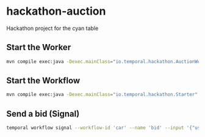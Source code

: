 # hackathon-auction
Hackathon project for the cyan table

## Start the Worker

```bash
mvn compile exec:java -Dexec.mainClass="io.temporal.hackathon.AuctionWorker"
```

## Start the Workflow

```bash
mvn compile exec:java -Dexec.mainClass="io.temporal.hackathon.Starter"
```


## Send a bid (Signal)

```bash
temporal workflow signal --workflow-id 'car' --name 'bid' --input '{"user": "tom", "amount": 100}'
```

